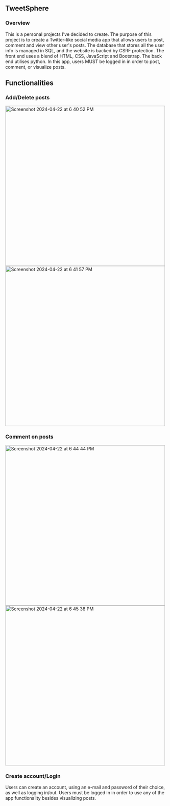 ## TweetSphere

### Overview

This is a personal projects I've decided to create. The purpose of this project is to create a Twitter-like social media app that allows users to post, comment and view other user's posts. The database that stores all the user info is managed in SQL, and the website is backed by CSRF protection. The front end uses a blend of HTML, CSS, JavaScript and Bootstrap. The back end utilises python. In this app, users MUST be logged in in order to post, comment, or visualize posts. 

## Functionalities

### Add/Delete posts

<img width="500" alt="Screenshot 2024-04-22 at 6 40 52 PM" src="https://github.com/Felipeav2/TweetSphere/assets/87148861/70902108-f467-4079-8d2f-f0272c3535c2">
<img width="500" alt="Screenshot 2024-04-22 at 6 41 57 PM" src="https://github.com/Felipeav2/TweetSphere/assets/87148861/d2a20bb0-529b-406f-adbe-9541d2439e83">

### Comment on posts

<img width="500" alt="Screenshot 2024-04-22 at 6 44 44 PM" src="https://github.com/Felipeav2/TweetSphere/assets/87148861/eb297479-f8d0-44db-8ac7-e7385c42ccf4">
<img width="500" alt="Screenshot 2024-04-22 at 6 45 38 PM" src="https://github.com/Felipeav2/TweetSphere/assets/87148861/e11301bd-c802-4260-9634-949c55ddc37a">

### Create account/Login

Users can create an account, using an e-mail and password of their choice, as well as logging in/out. Users must be logged in in order to use any of the app functionality besides visualizing posts.
